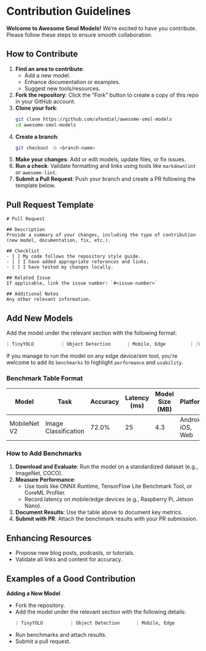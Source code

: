 # **Contribution Guidelines**

**Welcome to Awesome Smol Models!** We’re excited to have you contribute. Please follow these steps to ensure smooth collaboration.  

## **How to Contribute**  
1. **Find an area to contribute**:  
   - Add a new model.  
   - Enhance documentation or examples.  
   - Suggest new tools/resources.  
2. **Fork the repository**: Click the “Fork” button to create a copy of this repo in your GitHub account.  
3. **Clone your fork**:  
   ```bash  
   git clone https://github.com/afondiel/awesome-smol-models  
   cd awesome-smol-models  
   ```  
4. **Create a branch**:  
   ```bash  
   git checkout -b <branch-name>  
   ```  
5. **Make your changes**: Add or edit models, update files, or fix issues.  
6. **Run a check**: Validate formatting and links using tools like `markdownlint` or `awesome-lint`.  
7. **Submit a Pull Request**: Push your branch and create a PR following the template below.  

## **Pull Request Template**  
```  
# Pull Request  

## Description  
Provide a summary of your changes, including the type of contribution (new model, documentation, fix, etc.).  

## Checklist  
- [ ] My code follows the repository style guide.  
- [ ] I have added appropriate references and links.  
- [ ] I have tested my changes locally.  

## Related Issue  
If applicable, link the issue number: `#<issue-number>`  

## Additional Notes  
Any other relevant information.  
```  

## **Add New Models**

Add the model under the relevant section with the following format:

```markdown  
| TinyYOLO          | Object Detection      | Mobile, Edge         | [GitHub](https://github.com)     |  
```

If you manage to run the model on any edge device/sim tool, you're welcome to add its `benchmarks` to highlight `performance` and `usability`.  

### **Benchmark Table Format**  
| **Model**          | **Task**             | **Accuracy**         | **Latency (ms)** | **Model Size (MB)** | **Platform**         | **References**                   |  
|---------------------|----------------------|----------------------|------------------|---------------------|----------------------|-----------------------------------|  
| MobileNet V2        | Image Classification | 72.0%                | 25               | 4.3                 | Android, iOS, Web    | [TensorFlow Lite](https://www.tensorflow.org/lite) |  

### **How to Add Benchmarks**

1. **Download and Evaluate**: Run the model on a standardized dataset (e.g., ImageNet, COCO).  
2. **Measure Performance**:  
   - Use tools like ONNX Runtime, TensorFlow Lite Benchmark Tool, or CoreML Profiler.  
   - Record latency on mobile/edge devices (e.g., Raspberry Pi, Jetson Nano).  
3. **Document Results**: Use the table above to document key metrics.  
4. **Submit with PR**: Attach the benchmark results with your PR submission.  

## **Enhancing Resources**  
- Propose new blog posts, podcasts, or tutorials.  
- Validate all links and content for accuracy.

## **Examples of a Good Contribution**  
**Adding a New Model**  
- Fork the repository.  
- Add the model under the relevant section with the following details:  
  ```markdown  
  | TinyYOLO          | Object Detection      | Mobile, Edge         | [GitHub](https://github.com)     |  
  ```  
- Run benchmarks and attach results.  
- Submit a pull request. 
